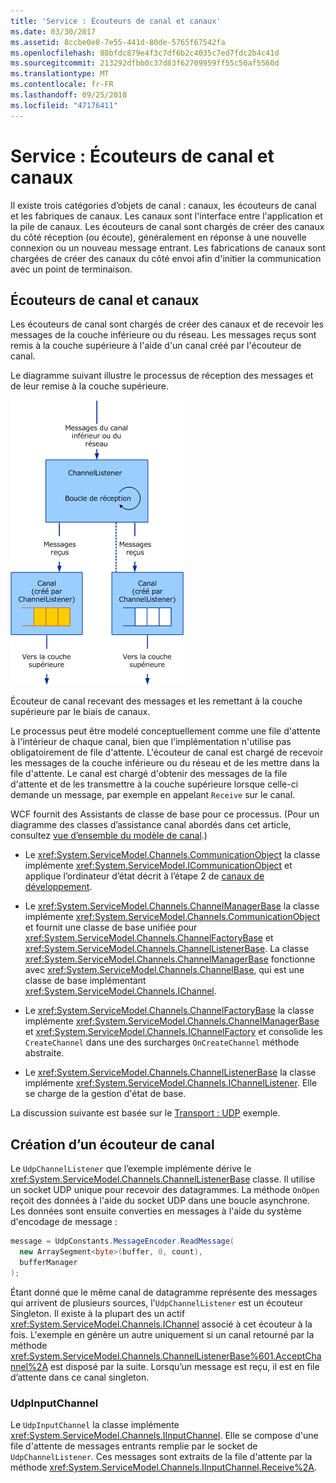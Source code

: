 ```yaml
---
title: 'Service : Écouteurs de canal et canaux'
ms.date: 03/30/2017
ms.assetid: 8ccbe0e8-7e55-441d-80de-5765f67542fa
ms.openlocfilehash: 88bfdc879e4f3c7df6b2c4035c7ed7fdc2b4c41d
ms.sourcegitcommit: 213292dfbb0c37d83f62709959ff55c50af5560d
ms.translationtype: MT
ms.contentlocale: fr-FR
ms.lasthandoff: 09/25/2018
ms.locfileid: "47176411"
---
```

# <a name="service-channel-listeners-and-channels"></a>Service : Écouteurs de canal et canaux

Il existe trois catégories d’objets de canal : canaux, les écouteurs de canal et les fabriques de canaux. Les canaux sont l'interface entre l'application et la pile de canaux. Les écouteurs de canal sont chargés de créer des canaux du côté réception (ou écoute), généralement en réponse à une nouvelle connexion ou un nouveau message entrant. Les fabrications de canaux sont chargées de créer des canaux du côté envoi afin d'initier la communication avec un point de terminaison.

## <a name="channel-listeners-and-channels"></a>Écouteurs de canal et canaux

Les écouteurs de canal sont chargés de créer des canaux et de recevoir les messages de la couche inférieure ou du réseau. Les messages reçus sont remis à la couche supérieure à l'aide d'un canal créé par l'écouteur de canal.

Le diagramme suivant illustre le processus de réception des messages et de leur remise à la couche supérieure.

![Écouteurs de canal et canaux](./media/wcfc-wcfchannelsigure1highlevelc.gif "wcfc_WCFChannelsigure1HighLevelc")

Écouteur de canal recevant des messages et les remettant à la couche supérieure par le biais de canaux.

Le processus peut être modelé conceptuellement comme une file d'attente à l'intérieur de chaque canal, bien que l'implémentation n'utilise pas obligatoirement de file d'attente. L'écouteur de canal est chargé de recevoir les messages de la couche inférieure ou du réseau et de les mettre dans la file d'attente. Le canal est chargé d'obtenir des messages de la file d'attente et de les transmettre à la couche supérieure lorsque celle-ci demande un message, par exemple en appelant `Receive` sur le canal.

WCF fournit des Assistants de classe de base pour ce processus. (Pour un diagramme des classes d’assistance canal abordés dans cet article, consultez [vue d’ensemble du modèle de canal](channel-model-overview.md).)

- Le <xref:System.ServiceModel.Channels.CommunicationObject> la classe implémente <xref:System.ServiceModel.ICommunicationObject> et applique l’ordinateur d’état décrit à l’étape 2 de [canaux de développement](developing-channels.md).

- Le <xref:System.ServiceModel.Channels.ChannelManagerBase> la classe implémente <xref:System.ServiceModel.Channels.CommunicationObject> et fournit une classe de base unifiée pour <xref:System.ServiceModel.Channels.ChannelFactoryBase> et <xref:System.ServiceModel.Channels.ChannelListenerBase>. La classe <xref:System.ServiceModel.Channels.ChannelManagerBase> fonctionne avec <xref:System.ServiceModel.Channels.ChannelBase>, qui est une classe de base implémentant <xref:System.ServiceModel.Channels.IChannel>.

- Le <xref:System.ServiceModel.Channels.ChannelFactoryBase> la classe implémente <xref:System.ServiceModel.Channels.ChannelManagerBase> et <xref:System.ServiceModel.Channels.IChannelFactory> et consolide les `CreateChannel` dans une des surcharges `OnCreateChannel` méthode abstraite.

- Le <xref:System.ServiceModel.Channels.ChannelListenerBase> la classe implémente <xref:System.ServiceModel.Channels.IChannelListener>. Elle se charge de la gestion d'état de base.

La discussion suivante est basée sur le [Transport : UDP](../../../../docs/framework/wcf/samples/transport-udp.md) exemple.

## <a name="creating-a-channel-listener"></a>Création d’un écouteur de canal

Le `UdpChannelListener` que l’exemple implémente dérive le <xref:System.ServiceModel.Channels.ChannelListenerBase> classe. Il utilise un socket UDP unique pour recevoir des datagrammes. La méthode `OnOpen` reçoit des données à l'aide du socket UDP dans une boucle asynchrone. Les données sont ensuite converties en messages à l'aide du système d'encodage de message :

```csharp
message = UdpConstants.MessageEncoder.ReadMessage(
  new ArraySegment<byte>(buffer, 0, count),
  bufferManager
);
```

Étant donné que le même canal de datagramme représente des messages qui arrivent de plusieurs sources, l'`UdpChannelListener` est un écouteur Singleton. Il existe à la plupart des un actif <xref:System.ServiceModel.Channels.IChannel> associé à cet écouteur à la fois. L'exemple en génère un autre uniquement si un canal retourné par la méthode <xref:System.ServiceModel.Channels.ChannelListenerBase%601.AcceptChannel%2A> est disposé par la suite. Lorsqu’un message est reçu, il est en file d’attente dans ce canal singleton.

### <a name="udpinputchannel"></a>UdpInputChannel

Le `UdpInputChannel` la classe implémente <xref:System.ServiceModel.Channels.IInputChannel>. Elle se compose d'une file d'attente de messages entrants remplie par le socket de `UdpChannelListener`. Ces messages sont extraits de la file d'attente par la méthode <xref:System.ServiceModel.Channels.IInputChannel.Receive%2A>.
